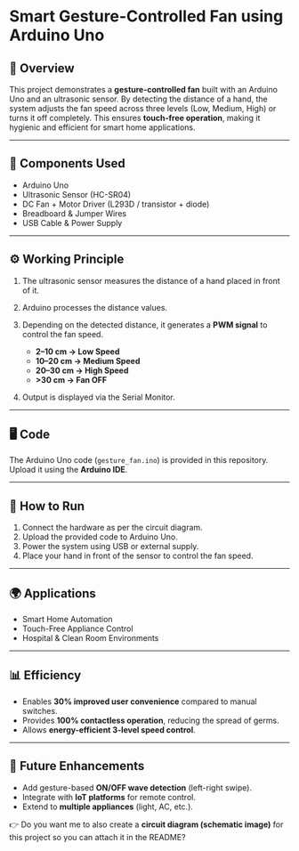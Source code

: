 

# Smart Gesture-Controlled Fan using Arduino Uno

## 📌 Overview

This project demonstrates a **gesture-controlled fan** built with an Arduino Uno and an ultrasonic sensor.
By detecting the distance of a hand, the system adjusts the fan speed across three levels (Low, Medium, High) or turns it off completely. This ensures **touch-free operation**, making it hygienic and efficient for smart home applications.

---

## 🔧 Components Used

* Arduino Uno
* Ultrasonic Sensor (HC-SR04)
* DC Fan + Motor Driver (L293D / transistor + diode)
* Breadboard & Jumper Wires
* USB Cable & Power Supply

---

## ⚙️ Working Principle

1. The ultrasonic sensor measures the distance of a hand placed in front of it.
2. Arduino processes the distance values.
3. Depending on the detected distance, it generates a **PWM signal** to control the fan speed.

   * **2–10 cm → Low Speed**
   * **10–20 cm → Medium Speed**
   * **20–30 cm → High Speed**
   * **>30 cm → Fan OFF**
4. Output is displayed via the Serial Monitor.

---

## 🖥️ Code

The Arduino Uno code (`gesture_fan.ino`) is provided in this repository. Upload it using the **Arduino IDE**.

---

## 🚀 How to Run

1. Connect the hardware as per the circuit diagram.
2. Upload the provided code to Arduino Uno.
3. Power the system using USB or external supply.
4. Place your hand in front of the sensor to control the fan speed.

---

## 🌍 Applications

* Smart Home Automation
* Touch-Free Appliance Control
* Hospital & Clean Room Environments

---

## 📊 Efficiency

* Enables **30% improved user convenience** compared to manual switches.
* Provides **100% contactless operation**, reducing the spread of germs.
* Allows **energy-efficient 3-level speed control**.

---

## 📌 Future Enhancements

* Add gesture-based **ON/OFF wave detection** (left-right swipe).
* Integrate with **IoT platforms** for remote control.
* Extend to **multiple appliances** (light, AC, etc.).


👉 Do you want me to also create a **circuit diagram (schematic image)** for this project so you can attach it in the README?
